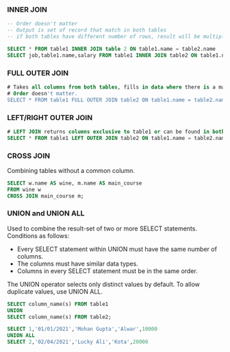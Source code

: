 ### INNER JOIN

```sql
-- Order doesn't matter
-- Output is set of record that match in both tables
-- if both tables have different number of rows, result will be multiplication of both i.e. 3*2

SELECT * FROM table1 INNER JOIN table 2 ON table1.name = table2.name
SELECT job,table1.name,salary FROM table1 INNER JOIN table2 ON table1.name = table2.name
```

### FULL OUTER JOIN

```sql
# Takes all columns from both tables, fills in data where there is a match, else NULL.
# Order doesn't matter.
SELECT * FROM table1 FULL OUTER JOIN table2 ON table1.name = table2.name
```

### LEFT/RIGHT OUTER JOIN

```sql
# LEFT JOIN returns columns exclusive to table1 or can be found in both.
SELECT * FROM table1 LEFT OUTER JOIN table2 ON table1.name = table2.name
```

### CROSS JOIN

Combining tables without a common column.

```sql
SELECT w.name AS wine, m.name AS main_course
FROM wine w
CROSS JOIN main_course m;
```

### UNION and UNION ALL

Used to combine the result-set of two or more SELECT statements. Conditions as follows:
- Every SELECT statement within UNION must have the same number of columns.
- The columns must have similar data types.
- Columns in every SELECT statement must be in the same order. 

The UNION operator selects only distinct values by default. To allow duplicate values, use UNION ALL. 

```sql
SELECT column_name(s) FROM table1
UNION
SELECT column_name(s) FROM table2;

SELECT 1,'01/01/2021','Mohan Gupta','Alwar',10000
UNION ALL
SELECT 2,'02/04/2021','Lucky Ali','Kota',20000
```
